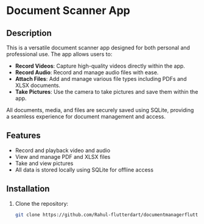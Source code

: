 # Document Scanner App

## Description

This is a versatile document scanner app designed for both personal and professional use. The app allows users to:

- **Record Videos**: Capture high-quality videos directly within the app.
- **Record Audio**: Record and manage audio files with ease.
- **Attach Files**: Add and manage various file types including PDFs and XLSX documents.
- **Take Pictures**: Use the camera to take pictures and save them within the app.

All documents, media, and files are securely saved using SQLite, providing a seamless experience for document management and access.

## Features

- Record and playback video and audio
- View and manage PDF and XLSX files
- Take and view pictures
- All data is stored locally using SQLite for offline access

## Installation

1. Clone the repository:
   ```bash
   git clone https://github.com/Rahul-flutterdart/documentmanagerflutter.git


